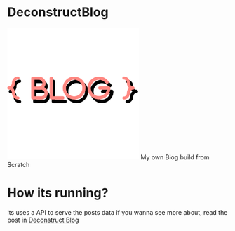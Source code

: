 # DeconstructBlog
<img src="https://github.com/WasixXD/DeconstructBlog/blob/main/public/logo.png" width="300px" >
My own Blog build from Scratch

# How its running?
its uses a API to serve the posts data
if you wanna see more about, read the post in [Deconstruct Blog](http://deconstrucblog.herokuapp.com)
